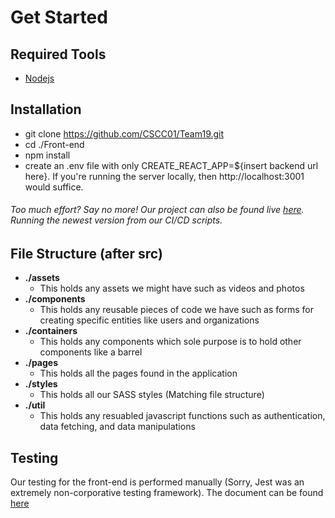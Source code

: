 # Get Started
## Required Tools
 - [Nodejs](https://nodejs.org/en/download/)
 
## Installation
 - git clone https://github.com/CSCC01/Team19.git
 - cd ./Front-end
 - npm install
 - create an .env file with only CREATE_REACT_APP=${insert backend url here}. If you're running the server locally, then http://localhost:3001 would suffice.
###### Too much effort? Say no more! Our project can also be found live [here](https://greencare.netlify.com/). Running the newest version from our CI/CD scripts.

## File Structure (after src)
 - **./assets**
   - This holds any assets we might have such as videos and photos
 - **./components**
   - This holds any reusable pieces of code we have such as forms for creating specific entities like users and organizations
 - **./containers**
   - This holds any components which sole purpose is to hold other components like a barrel
 - **./pages**
   - This holds all the pages found in the application
 - **./styles**
   - This holds all our SASS styles (Matching file structure)
 - **./util**
   - This holds any resuabled javascript functions such as authentication, data fetching, and data manipulations

## Testing
Our testing for the front-end is performed manually (Sorry, Jest was an extremely non-corporative testing framework). The document can be found [here](https://docs.google.com/document/d/1vzwPTbP6IWrinz8b0ImvzVxge7ZZ13SRvpJRGovhvik/edit?usp=sharing)
